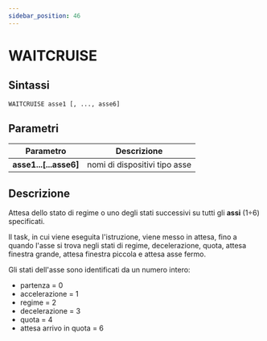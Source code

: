 ```yaml
---
sidebar_position: 46
---
```


# WAITCRUISE

## Sintassi

  ```
 WAITCRUISE asse1 [, ..., asse6] 
  ```

## Parametri
|Parametro                 | Descrizione                     |                
|--------------------------|---------------------------------|
| **asse1...[...asse6]**   | nomi di dispositivi tipo asse   |         

## Descrizione
Attesa dello stato di regime o uno degli stati successivi su tutti gli **assi** (1÷6) specificati.

Il task, in cui viene eseguita l'istruzione, viene messo in attesa, fino a quando l'asse si trova negli stati di regime, decelerazione, quota, attesa finestra grande, attesa finestra piccola e attesa asse fermo.

Gli stati dell'asse sono identificati da un numero intero:
- partenza = 0
- accelerazione = 1
- regime = 2
- decelerazione = 3
- quota = 4
- attesa arrivo in quota = 6
